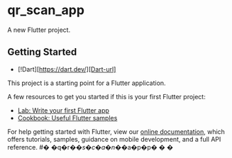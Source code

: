 # qr_scan_app

A new Flutter project.

## Getting Started


* [!Dart][https://dart.dev/][Dart-url]

This project is a starting point for a Flutter application.

A few resources to get you started if this is your first Flutter project:

- [Lab: Write your first Flutter app](https://flutter.dev/docs/get-started/codelab)
- [Cookbook: Useful Flutter samples](https://flutter.dev/docs/cookbook)

For help getting started with Flutter, view our
[online documentation](https://flutter.dev/docs), which offers tutorials,
samples, guidance on mobile development, and a full API reference.
#� �q�r�_�s�c�a�n�_�a�p�p�
�
�

